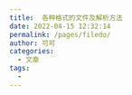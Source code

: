 ```yaml
---
title:  各种格式的文件及解析方法
date: 2022-04-15 12:32:14
permalink: /pages/filedo/
author: 可可
categories:
  - 文章
tags:
  - 
---
```

